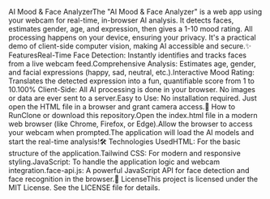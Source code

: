 AI Mood & Face AnalyzerThe "AI Mood & Face Analyzer" is a web app using your webcam for real-time, in-browser AI analysis. It detects faces, estimates gender, age, and expression, then gives a 1-10 mood rating. All processing happens on your device, ensuring your privacy. It's a practical demo of client-side computer vision, making AI accessible and secure.✨ FeaturesReal-Time Face Detection: Instantly identifies and tracks faces from a live webcam feed.Comprehensive Analysis: Estimates age, gender, and facial expressions (happy, sad, neutral, etc.).Interactive Mood Rating: Translates the detected expression into a fun, quantifiable score from 1 to 10.100% Client-Side: All AI processing is done in your browser. No images or data are ever sent to a server.Easy to Use: No installation required. Just open the HTML file in a browser and grant camera access.🚀 How to RunClone or download this repository.Open the index.html file in a modern web browser (like Chrome, Firefox, or Edge).Allow the browser to access your webcam when prompted.The application will load the AI models and start the real-time analysis!🛠️ Technologies UsedHTML: For the basic structure of the application.Tailwind CSS: For modern and responsive styling.JavaScript: To handle the application logic and webcam integration.face-api.js: A powerful JavaScript API for face detection and face recognition in the browser.📄 LicenseThis project is licensed under the MIT License. See the LICENSE file for details.
